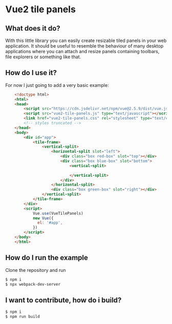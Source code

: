 # Vue2 tile panels

## What does it do?

With this little library you can easily create resizable tiled panels in your web application. It should be useful to resemble the behaviour of many desktop applications where you can attach and resize panels containing toolbars, file explorers or something like that.

## How do I use it?

For now I just going to add a very basic example:

```html
    <!doctype html>
    <html>
    <head>
        <script src="https://cdn.jsdelivr.net/npm/vue@2.5.9/dist/vue.js" type="text/javascript"></script>
        <script src="vue2-tile-panels.js" type="text/javascript"></script>
        <link href="vue2-tile-panels.css" rel="stylesheet" type="text/css">
        <!-- styles truncated -->
    </head>
    <body>
        <div id="app">
            <tile-frame>
                <vertical-split>
                    <horizontal-split slot="left">
                        <div class="box red-box" slot="top"></div>
                        <div class="box blue-box" slot="bottom">
                            <vertical-split>
    
                            </vertical-split>
                        </div>
                    </horizontal-split>
                    <div class="box green-box" slot="right"></div>
                </vertical-split>
            </tile-frame>
        </div>
        <script>
            Vue.use(VueTilePanels)
            new Vue({
              el: '#app',
            })
        </script>
    </body>
    </html>
```

## How do I run the example

Clone the repository and run

```bash
$ npm i
$ npx webpack-dev-server
```

## I want to contribute, how do i build?

```bash
$ npm i
$ npm run build
```